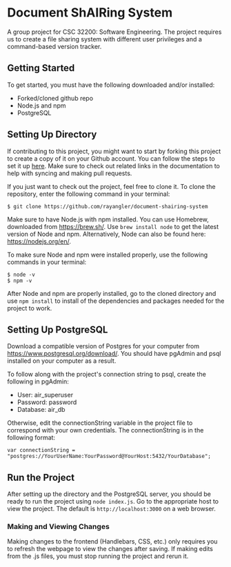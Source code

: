 # Document ShAIRing System
A group project for CSC 32200: Software Engineering. The project requires us to create a file sharing system with different user privileges and a command-based version tracker.

## Getting Started
To get started, you must have the following downloaded and/or installed:
- Forked/cloned github repo
- Node.js and npm
- PostgreSQL

## Setting Up Directory
If contributing to this project, you might want to start by forking this project to create a copy of it on your Github account. You can follow the steps to set it up [here](https://help.github.com/articles/fork-a-repo/). Make sure to check out related links in the documentation to help with syncing and making pull requests.

If you just want to check out the project, feel free to clone it. To clone the repository, enter the following command in your terminal:
```
$ git clone https://github.com/rayangler/document-shairing-system
```

Make sure to have Node.js with npm installed. You can use Homebrew, downloaded from https://brew.sh/. Use `brew install node` to get the latest version of Node and npm. Alternatively, Node can also be found here: https://nodejs.org/en/.

To make sure Node and npm were installed properly, use the following commands in your terminal:
```
$ node -v
$ npm -v
```
After Node and npm are properly installed, go to the cloned directory and use `npm install` to install of the dependencies and packages needed for the project to work.

## Setting Up PostgreSQL
Download a compatible version of Postgres for your computer from https://www.postgresql.org/download/. You should have pgAdmin and psql installed on your computer as a result.

To follow along with the project's connection string to psql, create the following in pgAdmin:
- User: air_superuser
- Password: password
- Database: air_db

Otherwise, edit the connectionString variable in the project file to correspond with your own credentials. The connectionString is in the following format:
```
var connectionString = "postgres://YourUserName:YourPassword@YourHost:5432/YourDatabase";
```

## Run the Project
After setting up the directory and the PostgreSQL server, you should be ready to run the project using `node index.js`. Go to the appropriate host to view the project. The default is `http://localhost:3000` on a web browser.

### Making and Viewing Changes
Making changes to the frontend (Handlebars, CSS, etc.) only requires you to refresh the webpage to view the changes after saving. If making edits from the .js files, you must stop running the project and rerun it.
